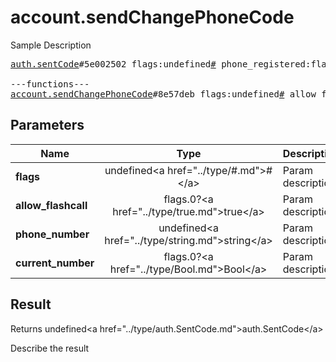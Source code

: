 # account.sendChangePhoneCode

Sample Description

<pre>
<a href="../constructor/auth.sentCode">auth.sentCode</a>#5e002502 flags:undefined<a href="../type/#.md">#</a> phone_registered:flags.0?<a href="../type/true.md">true</a> type:undefined<a href="../type/auth.SentCodeType.md">auth.SentCodeType</a> phone_code_hash:undefined<a href="../type/string.md">string</a> next_type:flags.1?<a href="../type/auth.CodeType.md">auth.CodeType</a> timeout:flags.2?<a href="../type/int.md">int</a> = undefined<a href="../type/auth.SentCode.md">auth.SentCode</a>;

---functions---
<a href="../method/account.sendChangePhoneCode.md">account.sendChangePhoneCode</a>#8e57deb flags:undefined<a href="../type/#.md">#</a> allow_flashcall:flags.0?<a href="../type/true.md">true</a> phone_number:undefined<a href="../type/string.md">string</a> current_number:flags.0?<a href="../type/Bool.md">Bool</a> = undefined<a href="../type/auth.SentCode.md">auth.SentCode</a>;
</pre>

## Parameters

| Name | Type | Description |
|------|:----:|-------------|
| **flags** | undefined&lt;a href=&#34;../type/#.md&#34;&gt;#&lt;/a&gt; | Param description |
| **allow_flashcall** | flags.0?&lt;a href=&#34;../type/true.md&#34;&gt;true&lt;/a&gt; | Param description |
| **phone_number** | undefined&lt;a href=&#34;../type/string.md&#34;&gt;string&lt;/a&gt; | Param description |
| **current_number** | flags.0?&lt;a href=&#34;../type/Bool.md&#34;&gt;Bool&lt;/a&gt; | Param description |

## Result

Returns undefined&lt;a href=&#34;../type/auth.SentCode.md&#34;&gt;auth.SentCode&lt;/a&gt;

Describe the result

